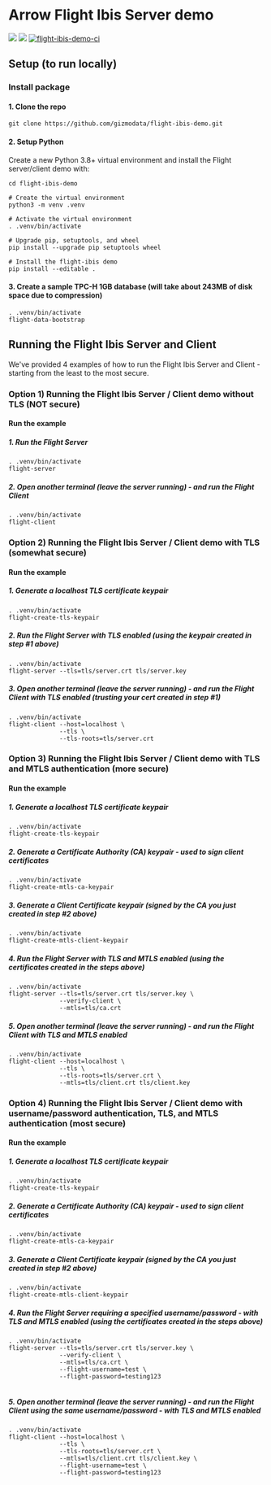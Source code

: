# Arrow Flight Ibis Server demo
[<img src="https://img.shields.io/badge/GitHub-gizmodata%2Fflight--ibis--demo-blue.svg?logo=Github">](https://github.com/gizmodata/flight-ibis-demo)
[<img src="https://img.shields.io/badge/dockerhub-image-green.svg?logo=Docker">](https://hub.docker.com/repository/docker/gizmodata/flight-ibis/general)
[![flight-ibis-demo-ci](https://github.com/gizmodata/flight-ibis-demo/actions/workflows/ci.yml/badge.svg?branch=)](https://github.com/gizmodata/flight-ibis-demo/actions/workflows/ci.yml)

## Setup (to run locally)

### Install package

#### 1. Clone the repo
```shell
git clone https://github.com/gizmodata/flight-ibis-demo.git

```

#### 2. Setup Python
Create a new Python 3.8+ virtual environment and install the Flight server/client demo with:
```shell
cd flight-ibis-demo

# Create the virtual environment
python3 -m venv .venv

# Activate the virtual environment
. .venv/bin/activate

# Upgrade pip, setuptools, and wheel
pip install --upgrade pip setuptools wheel

# Install the flight-ibis demo
pip install --editable .

```


#### 3. Create a sample TPC-H 1GB database (will take about 243MB of disk space due to compression)
```shell
. .venv/bin/activate
flight-data-bootstrap

```
## Running the Flight Ibis Server and Client
We've provided 4 examples of how to run the Flight Ibis Server and Client - starting from the least to the most secure.

### Option 1) Running the Flight Ibis Server / Client demo without TLS (NOT secure)

#### Run the example
##### 1. Run the Flight Server
```shell
. .venv/bin/activate
flight-server

```

##### 2. Open another terminal (leave the server running) - and run the Flight Client
```shell
. .venv/bin/activate
flight-client

```

### Option 2) Running the Flight Ibis Server / Client demo with TLS (somewhat secure)

#### Run the example
##### 1. Generate a localhost TLS certificate keypair
```shell
. .venv/bin/activate
flight-create-tls-keypair

```

##### 2. Run the Flight Server with TLS enabled (using the keypair created in step #1 above)
```shell
. .venv/bin/activate
flight-server --tls=tls/server.crt tls/server.key

```

##### 3. Open another terminal (leave the server running) - and run the Flight Client with TLS enabled (trusting your cert created in step #1)
```shell
. .venv/bin/activate
flight-client --host=localhost \
              --tls \
              --tls-roots=tls/server.crt

```

### Option 3) Running the Flight Ibis Server / Client demo with TLS and MTLS authentication (more secure)

#### Run the example
##### 1. Generate a localhost TLS certificate keypair
```shell
. .venv/bin/activate
flight-create-tls-keypair

```

##### 2. Generate a Certificate Authority (CA) keypair - used to sign client certificates
```shell
. .venv/bin/activate
flight-create-mtls-ca-keypair

```

##### 3. Generate a Client Certificate keypair (signed by the CA you just created in step #2 above)
```shell
. .venv/bin/activate
flight-create-mtls-client-keypair

```

##### 4. Run the Flight Server with TLS and MTLS enabled (using the certificates created in the steps above)
```shell
. .venv/bin/activate
flight-server --tls=tls/server.crt tls/server.key \
              --verify-client \
              --mtls=tls/ca.crt

```

##### 5. Open another terminal (leave the server running) - and run the Flight Client with TLS and MTLS enabled
```shell
. .venv/bin/activate
flight-client --host=localhost \
              --tls \
              --tls-roots=tls/server.crt \
              --mtls=tls/client.crt tls/client.key
```

### Option 4) Running the Flight Ibis Server / Client demo with username/password authentication, TLS, and MTLS authentication (most secure)

#### Run the example
##### 1. Generate a localhost TLS certificate keypair
```shell
. .venv/bin/activate
flight-create-tls-keypair

```

##### 2. Generate a Certificate Authority (CA) keypair - used to sign client certificates
```shell
. .venv/bin/activate
flight-create-mtls-ca-keypair

```

##### 3. Generate a Client Certificate keypair (signed by the CA you just created in step #2 above)
```shell
. .venv/bin/activate
flight-create-mtls-client-keypair

```

##### 4. Run the Flight Server requiring a specified username/password - with TLS and MTLS enabled (using the certificates created in the steps above)
```shell
. .venv/bin/activate
flight-server --tls=tls/server.crt tls/server.key \
              --verify-client \
              --mtls=tls/ca.crt \
              --flight-username=test \
              --flight-password=testing123
              
```

##### 5. Open another terminal (leave the server running) - and run the Flight Client using the same username/password - with TLS and MTLS enabled
```shell
. .venv/bin/activate
flight-client --host=localhost \
              --tls \
              --tls-roots=tls/server.crt \
              --mtls=tls/client.crt tls/client.key \
              --flight-username=test \
              --flight-password=testing123
```
